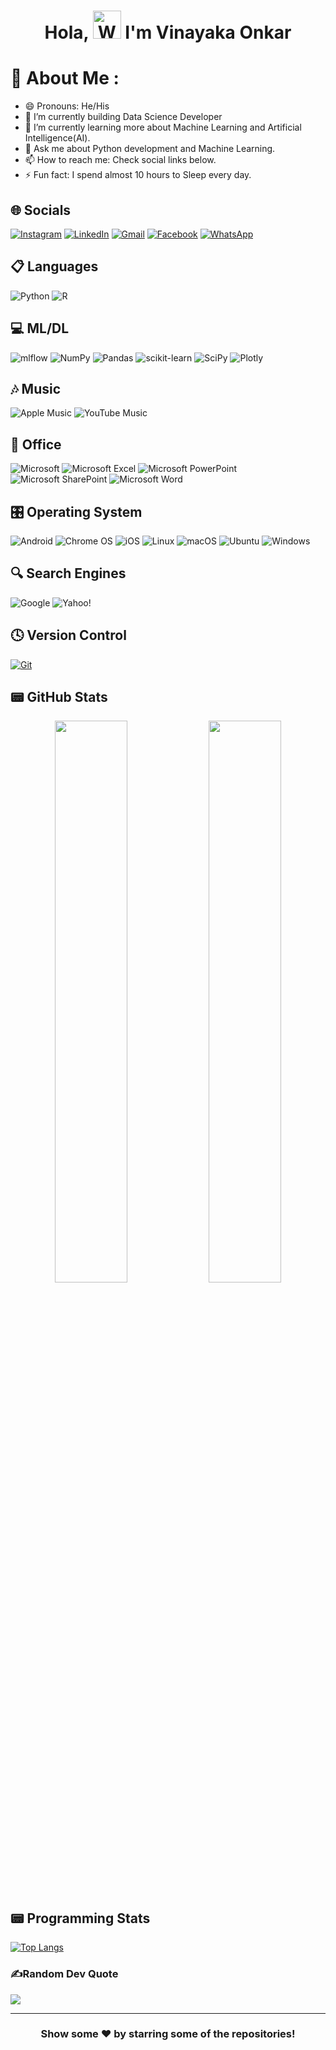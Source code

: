 <h1 align="center"> Hola, <img src="https://raw.githubusercontent.com/nixin72/nixin72/master/wave.gif" 
         alt="Waving hand animated gif"
         height="45"
         width="45" /> I'm Vinayaka Onkar</h1>


# 💫 About Me :
- 😄 Pronouns: He/His
- 🔭 I’m currently building Data Science Developer
- 🌱 I’m currently learning more about Machine Learning and Artificial Intelligence(AI).
- 💬 Ask me about Python development and Machine Learning.
- 📫 How to reach me: Check social links below.
- ⚡ Fun fact: I spend almost 10 hours to Sleep every day.

## 🌐 Socials
[![Instagram](https://img.shields.io/badge/Instagram-E4405F?style=for-the-badge&logo=instagram&logoColor=white)](https://www.instagram.com/vinay_onkar/) [![LinkedIn](https://img.shields.io/badge/LinkedIn-0077B5?style=for-the-badge&logo=linkedin&logoColor=white)](https://www.linkedin.com/in/vinayaka-o) [![Gmail](https://img.shields.io/badge/Gmail-D14836?style=for-the-badge&logo=gmail&logoColor=white)](rudrappavinay963@gmail.com) [![Facebook](https://img.shields.io/badge/Facebook-%231877F2.svg?style=for-the-badge&logo=Facebook&logoColor=white)](https://www.facebook.com/vinu.vinay.79677) [![WhatsApp](https://img.shields.io/badge/WhatsApp-25D366?style=for-the-badge&logo=whatsapp&logoColor=white)]([+917019066576](https://api.whatsapp.com/send?phone=557019066576&text=Hi))

## 📋 Languages
![Python](https://img.shields.io/badge/python-3670A0?style=for-the-badge&logo=python&logoColor=ffdd54) ![R](https://img.shields.io/badge/r-%23276DC3.svg?style=for-the-badge&logo=r&logoColor=white) 

## 💻 ML/DL
![mlflow](https://img.shields.io/badge/mlflow-%23d9ead3.svg?style=for-the-badge&logo=numpy&logoColor=blue) ![NumPy](https://img.shields.io/badge/numpy-%23013243.svg?style=for-the-badge&logo=numpy&logoColor=white) ![Pandas](https://img.shields.io/badge/pandas-%23150458.svg?style=for-the-badge&logo=pandas&logoColor=white) ![scikit-learn](https://img.shields.io/badge/scikit--learn-%23F7931E.svg?style=for-the-badge&logo=scikit-learn&logoColor=white) ![SciPy](https://img.shields.io/badge/SciPy-%230C55A5.svg?style=for-the-badge&logo=scipy&logoColor=%white) ![Plotly](https://img.shields.io/badge/Plotly-%233F4F75.svg?style=for-the-badge&logo=plotly&logoColor=white) 

## 🎶 Music
![Apple Music](https://img.shields.io/badge/Apple_Music-9933CC?style=for-the-badge&logo=apple-music&logoColor=white) ![YouTube Music](https://img.shields.io/badge/YouTube_Music-FF0000?style=for-the-badge&logo=youtube-music&logoColor=white)

## 🏢 Office
![Microsoft](https://img.shields.io/badge/Microsoft-0078D4?style=for-the-badge&logo=microsoft&logoColor=white) ![Microsoft Excel](https://img.shields.io/badge/Microsoft_Excel-217346?style=for-the-badge&logo=microsoft-excel&logoColor=white) ![Microsoft PowerPoint](https://img.shields.io/badge/Microsoft_PowerPoint-B7472A?style=for-the-badge&logo=microsoft-powerpoint&logoColor=white) ![Microsoft SharePoint ](https://img.shields.io/badge/Microsoft_SharePoint-0078D4?style=for-the-badge&logo=microsoft-sharepoint&logoColor=white) ![Microsoft Word](https://img.shields.io/badge/Microsoft_Word-2B579A?style=for-the-badge&logo=microsoft-word&logoColor=white) 

## 🎛️ Operating System
![Android](https://img.shields.io/badge/Android-3DDC84?style=for-the-badge&logo=android&logoColor=white) ![Chrome OS](https://img.shields.io/badge/chrome%20os-3d89fc?style=for-the-badge&logo=google%20chrome&logoColor=white) ![iOS](https://img.shields.io/badge/iOS-000000?style=for-the-badge&logo=ios&logoColor=white) ![Linux](https://img.shields.io/badge/Linux-FCC624?style=for-the-badge&logo=linux&logoColor=black) ![macOS](https://img.shields.io/badge/mac%20os-000000?style=for-the-badge&logo=macos&logoColor=F0F0F0) ![Ubuntu](https://img.shields.io/badge/Ubuntu-E95420?style=for-the-badge&logo=ubuntu&logoColor=white) ![Windows](https://img.shields.io/badge/Windows-0078D6?style=for-the-badge&logo=windows&logoColor=white)

## 🔍 Search Engines
![Google](https://img.shields.io/badge/google-4285F4?style=for-the-badge&logo=google&logoColor=white) ![Yahoo!](https://img.shields.io/badge/Yahoo!-6001D2?style=for-the-badge&logo=Yahoo!&logoColor=white)

## 🕓 Version Control
[![Git](https://img.shields.io/badge/git-%23F05033.svg?style=for-the-badge&logo=git&logoColor=white)](https://github.com/vinay07o/) 

## 📟 GitHub Stats
<p align="center">
	<img width="48%" src="https://github-readme-stats.vercel.app/api?username=vinay07o&show_icons=true&theme=vue" />
	<img width="48%" src="https://github-readme-streak-stats.herokuapp.com/?user=vinay07o&theme=vue" />
</p>

## 📟 Programming Stats
[![Top Langs](https://github-readme-stats.vercel.app/api/top-langs/?username=vinay07o&layout=compact)](https://github.com/vinay07o/glm)

### ✍️Random Dev Quote
![](https://quotes-github-readme.vercel.app/api?type=horizontal&theme=vue)

---

<div align="center">

### Show some ❤️ by starring some of the repositories!

</div>
